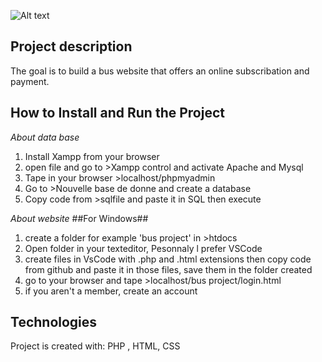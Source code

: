  <img
  src=![logo-bus](https://user-images.githubusercontent.com/80290373/206314350-2fb31246-3806-4113-a0f7-bab7db7b09ef.png)
  alt="Alt text"
  title="Optional title"
  style="display: inline-block; margin: 0 auto; max-width: 300px">
  </img>
 ## Project description
 The goal is to build a bus website that offers an online subscribation and payment. 
 ## How to Install and Run the Project
 *About data base*
 1. Install Xampp from your browser
 3. open file and go to >Xampp control and activate Apache and Mysql
 1. Tape in your browser >localhost/phpmyadmin
 2. Go to >Nouvelle base de donne and create a database
 3. Copy code from >sqlfile and paste it in SQL then execute
 
 *About website*
 ##For Windows##
 1. create a folder for example 'bus project' in >htdocs
 2. Open folder in your texteditor, Pesonnaly l prefer VSCode
 5. create files in VsCode with .php and .html extensions then copy code from github and paste it in those files, save them in the folder created 
 6. go to your browser and tape >localhost/bus project/login.html
 7. if you aren't a member, create an account 
 
 ## Technologies
Project is created with:
PHP , HTML, CSS
